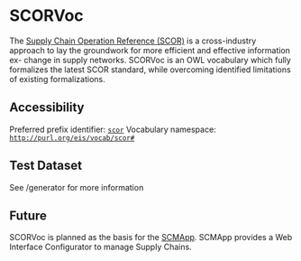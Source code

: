 	
# SCORVoc

The [Supply Chain Operation Reference (SCOR)](http://www.apics.org/sites/apics-supply-chain-council/frameworks/scor) is a cross-industry approach to lay the groundwork for more efficient and effective information ex- change in supply networks.
SCORVoc is an OWL vocabulary which fully formalizes the latest SCOR standard, while overcoming identified limitations of existing formalizations.

## Accessibility

Preferred prefix identifier: [`scor`](http://prefix.cc/scor)
Vocabulary namespace: [`http://purl.org/eis/vocab/scor#`](http://purl.org/eis/vocab/scor#)

## Test Dataset

See /generator for more information

## Future

SCORVoc is planned as the basis for the [SCMApp](https://github.com/np00/scmApp). SCMApp provides a Web Interface Configurator to manage Supply Chains. 